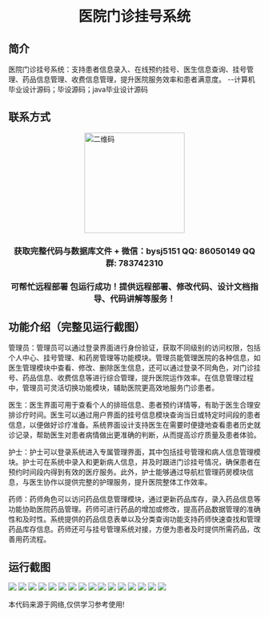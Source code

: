 <p><h1 align="center">医院门诊挂号系统</h1></p>

## 简介
医院门诊挂号系统：支持患者信息录入、在线预约挂号、医生信息查询、挂号管理、药品信息管理、收费信息管理，提升医院服务效率和患者满意度。    --计算机毕业设计源码；毕设源码；java毕业设计源码


## 联系方式
<img src="https://bs-1329754181.cos.ap-shanghai.myqcloud.com/wx.jpg" alt="二维码" style="display: block; margin: 0 auto;" width="200px">
<p><h3 align="center">获取完整代码与数据库文件 + 微信：bysj5151 QQ: 86050149 QQ群: 783742310</h3></p>
<p><h3 align="center">可帮忙远程部署 包运行成功！提供远程部署、修改代码、设计文档指导、代码讲解等服务！</h3></p>

## 功能介绍（完整见运行截图）
管理员：管理员可以通过登录界面进行身份验证，获取不同级别的访问权限，包括个人中心、挂号管理、和药房管理等功能模块。管理员能管理医院的各种信息，如医生管理模块中查看、修改、删除医生信息，还可以通过登录不同角色，对门诊挂号、药品信息、收费信息等进行综合管理，提升医院运作效率。在信息管理过程中，管理员可灵活切换功能模块，辅助医院更高效地服务门诊患者。

医生：医生界面可用于查看个人的排班信息、患者预约详情等，有助于医生合理安排诊疗时间。医生可以通过用户界面的挂号信息模块查询当日或特定时间段的患者信息，以便做好诊疗准备。系统界面设计支持医生在需要时便捷地查看患者历史就诊记录，帮助医生对患者病情做出更准确的判断，从而提高诊疗质量及患者体验。

护士：护士可以登录系统进入专属管理界面，其中包括挂号管理和病人信息管理模块。护士可在系统中录入和更新病人信息，并及时跟进门诊挂号情况，确保患者在预约时间段内得到有效的医疗服务。此外，护士能够通过导航栏管理药房模块信息，与医生协作以提供完整的护理服务，提升医院整体工作效率。

药师：药师角色可以访问药品信息管理模块，通过更新药品库存，录入药品信息等功能协助医院药品管理。药师可进行药品的增加或修改，提高药品数据管理的准确性和及时性。系统提供的药品信息表单以及分类查询功能支持药师快速查找和管理药品库存信息。药师还可与挂号管理系统对接，方便为患者及时提供所需药品，改善用药流程。


## 运行截图
![](https://bs-1329754181.cos.ap-shanghai.myqcloud.com/ssm/HospitalRegistrationSystem/img/001.jpg)
![](https://bs-1329754181.cos.ap-shanghai.myqcloud.com/ssm/HospitalRegistrationSystem/img/002.jpg)
![](https://bs-1329754181.cos.ap-shanghai.myqcloud.com/ssm/HospitalRegistrationSystem/img/003.jpg)
![](https://bs-1329754181.cos.ap-shanghai.myqcloud.com/ssm/HospitalRegistrationSystem/img/004.jpg)
![](https://bs-1329754181.cos.ap-shanghai.myqcloud.com/ssm/HospitalRegistrationSystem/img/005.jpg)
![](https://bs-1329754181.cos.ap-shanghai.myqcloud.com/ssm/HospitalRegistrationSystem/img/006.jpg)
![](https://bs-1329754181.cos.ap-shanghai.myqcloud.com/ssm/HospitalRegistrationSystem/img/007.jpg)
![](https://bs-1329754181.cos.ap-shanghai.myqcloud.com/ssm/HospitalRegistrationSystem/img/008.jpg)
![](https://bs-1329754181.cos.ap-shanghai.myqcloud.com/ssm/HospitalRegistrationSystem/img/009.jpg)
![](https://bs-1329754181.cos.ap-shanghai.myqcloud.com/ssm/HospitalRegistrationSystem/img/010.jpg)
![](https://bs-1329754181.cos.ap-shanghai.myqcloud.com/ssm/HospitalRegistrationSystem/img/011.jpg)
![](https://bs-1329754181.cos.ap-shanghai.myqcloud.com/ssm/HospitalRegistrationSystem/img/012.jpg)
![](https://bs-1329754181.cos.ap-shanghai.myqcloud.com/ssm/HospitalRegistrationSystem/img/013.jpg)
![](https://bs-1329754181.cos.ap-shanghai.myqcloud.com/ssm/HospitalRegistrationSystem/img/014.jpg)
![](https://bs-1329754181.cos.ap-shanghai.myqcloud.com/ssm/HospitalRegistrationSystem/img/015.jpg)
![](https://bs-1329754181.cos.ap-shanghai.myqcloud.com/ssm/HospitalRegistrationSystem/img/016.jpg)

<p>本代码来源于网络,仅供学习参考使用!</p>
